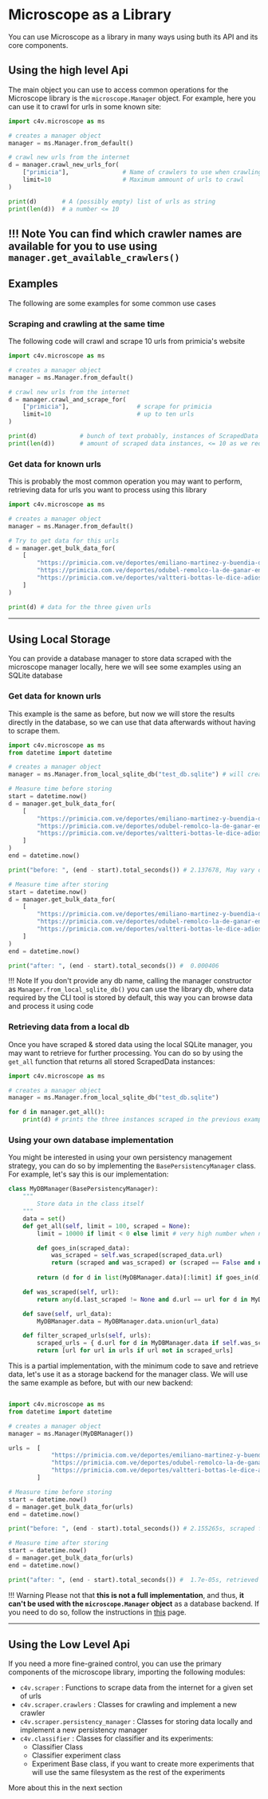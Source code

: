 # Microscope as a Library
You can use Microscope as a library in many ways using buth its API and its core components. 

## Using the high level Api
The main object you can use to access common operations for the Microscope library is the `microscope.Manager`
object. For example, here you can use it to crawl for urls in some known site:

```py
import c4v.microscope as ms

# creates a manager object 
manager = ms.Manager.from_default()

# crawl new urls from the internet
d = manager.crawl_new_urls_for(
    ["primicia"],               # Name of crawlers to use when crawling
    limit=10                    # Maximum ammount of urls to crawl
)

print(d)       # A (possibly empty) list of urls as string
print(len(d))  # a number <= 10
```

!!! Note
    You can find which crawler names are available for you to use using `manager.get_available_crawlers()`
---
## Examples
The following are some examples for some common use cases

### Scraping and crawling at the same time
The following code will crawl and scrape 10 urls from primicia's website 
```py
import c4v.microscope as ms

# creates a manager object 
manager = ms.Manager.from_default() 

# crawl new urls from the internet
d = manager.crawl_and_scrape_for(
    ["primicia"],                   # scrape for primicia
    limit=10                        # up to ten urls
)

print(d)            # bunch of text probably, instances of ScrapedData class
print(len(d))       # amount of scraped data instances, <= 10 as we requested limit = 10
```

### Get data for known urls
This is probably the most common operation you may want to perform, retrieving data for urls you 
want to process using this library
```py
import c4v.microscope as ms

# creates a manager object 
manager = ms.Manager.from_default() 

# Try to get data for this urls
d = manager.get_bulk_data_for(
    [
        "https://primicia.com.ve/deportes/emiliano-martinez-y-buendia-dejan-la-seleccion-argentina/",
        "https://primicia.com.ve/deportes/odubel-remolco-la-de-ganar-en-el-decimo/",
        "https://primicia.com.ve/deportes/valtteri-bottas-le-dice-adios-a-mercedes-e-ira-a-alfa-romeo/"
    ]
)

print(d) # data for the three given urls
```
---
## Using Local Storage
You can provide a database manager to store data scraped with the microscope manager locally, here we will see 
some examples using an SQLite database

### Get data for known urls
This example is the same as before, but now we will store the results directly in the database, so we can use that
data afterwards without having to scrape them.

```py
import c4v.microscope as ms
from datetime import datetime

# creates a manager object
manager = ms.Manager.from_local_sqlite_db("test_db.sqlite") # will create a file to store retrieved data

# Measure time before storing
start = datetime.now()
d = manager.get_bulk_data_for(
    [
        "https://primicia.com.ve/deportes/emiliano-martinez-y-buendia-dejan-la-seleccion-argentina/",
        "https://primicia.com.ve/deportes/odubel-remolco-la-de-ganar-en-el-decimo/",
        "https://primicia.com.ve/deportes/valtteri-bottas-le-dice-adios-a-mercedes-e-ira-a-alfa-romeo/"
    ]
)
end = datetime.now()

print("before: ", (end - start).total_seconds()) # 2.137678, May vary depending on your internet connection

# Measure time after storing
start = datetime.now()
d = manager.get_bulk_data_for(
    [
        "https://primicia.com.ve/deportes/emiliano-martinez-y-buendia-dejan-la-seleccion-argentina/",
        "https://primicia.com.ve/deportes/odubel-remolco-la-de-ganar-en-el-decimo/",
        "https://primicia.com.ve/deportes/valtteri-bottas-le-dice-adios-a-mercedes-e-ira-a-alfa-romeo/"
    ]
)
end = datetime.now()

print("after: ", (end - start).total_seconds()) #  0.000406
```

!!! Note 
    If you don't provide any db name, calling the manager constructor as `Manager.from_local_sqlite_db()` you can use 
    the library db, where data required by the CLI tool is stored by default, this way you can browse data and process
    it using code

### Retrieving data from a local db
Once you have scraped & stored data using the local SQLite manager, you may want to retrieve for further processing. 
You can do so by using the `get_all` function that returns all stored ScrapedData instances:

```py
import c4v.microscope as ms

# creates a manager object
manager = ms.Manager.from_local_sqlite_db("test_db.sqlite")

for d in manager.get_all():
    print(d) # prints the three instances scraped in the previous example
```

### Using your own database implementation
You might be interested in using your own persistency management strategy, you can do so by 
implementing the `BasePersistencyManager` class. For example, let's say this is our implementation:
```py
class MyDBManager(BasePersistencyManager):
    """
        Store data in the class itself 
    """
    data = set()
    def get_all(self, limit = 100, scraped = None):
        limit = 10000 if limit < 0 else limit # very high number when negative number is provided

        def goes_in(scraped_data):
            was_scraped = self.was_scraped(scraped_data.url)
            return (scraped and was_scraped) or (scraped == False and not was_scraped) or (scraped == None)
        
        return (d for d in list(MyDBManager.data)[:limit] if goes_in(d))

    def was_scraped(self, url):
        return any(d.last_scraped != None and d.url == url for d in MyDBManager.data)

    def save(self, url_data):
        MyDBManager.data = MyDBManager.data.union(url_data)

    def filter_scraped_urls(self, urls):
        scraped_urls = { d.url for d in MyDBManager.data if self.was_scraped(d.url) }
        return [url for url in urls if url not in scraped_urls]
```

This is a partial implementation, with the minimum code to save and retrieve data, let's use it as a storage backend 
for the manager class. We will use the same example as before, but with our new backend:

```py

import c4v.microscope as ms
from datetime import datetime

# creates a manager object
manager = ms.Manager(MyDBManager())

urls =  [
            "https://primicia.com.ve/deportes/emiliano-martinez-y-buendia-dejan-la-seleccion-argentina/",
            "https://primicia.com.ve/deportes/odubel-remolco-la-de-ganar-en-el-decimo/",
            "https://primicia.com.ve/deportes/valtteri-bottas-le-dice-adios-a-mercedes-e-ira-a-alfa-romeo/"
        ]

# Measure time before storing
start = datetime.now()
d = manager.get_bulk_data_for(urls)
end = datetime.now()

print("before: ", (end - start).total_seconds()) # 2.155265s, scraped from internet

# Measure time after storing
start = datetime.now()
d = manager.get_bulk_data_for(urls)
end = datetime.now()

print("after: ", (end - start).total_seconds()) #  1.7e-05s, retrieved from local storage
```
!!! Warning 
    Please not that **this is not a full implementation**, and thus, **it can't be used with the `microscope.Manager` object**
    as a database backend. If you need to do so, follow the instructions in [this](../development/creating-a-persistency-manager.md) page.



---
## Using the Low Level Api   
If you need a more fine-grained control, you can use the primary components of the microscope library, importing the following 
modules:

* `c4v.scraper` : Functions to scrape data from the internet for a given set of urls
* `c4v.scraper.crawlers` : Classes for crawling and implement a new crawler 
* `c4v.scraper.persistency_manager` : Classes for storing data locally and implement a new persistency manager
* `c4v.classifier` : Classes for classifier and its experiments:
    * Classifier Class
    * Classifier experiment class
    * Experiment Base class, if you want to create more experiments that will use the same filesystem as the rest of the experiments

More about this in the next section